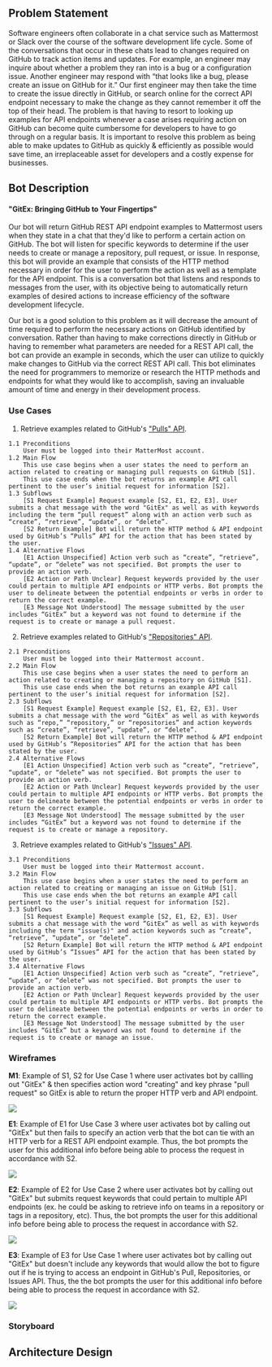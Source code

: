 ## Problem Statement
Software engineers often collaborate in a chat service such as Mattermost or Slack over the course of the software development life cycle. Some of the conversations that occur in these chats lead to changes required on GitHub to track action items and updates. For example, an engineer may inquire about whether a problem they ran into is a bug or a configuration issue. Another engineer may respond with “that looks like a bug, please create an issue on GitHub for it.” Our first engineer may then take the time to create the issue directly in GitHub, or search online for the correct API endpoint necessary to make the change as they cannot remember it off the top of their head. The problem is that having to resort to looking up examples for API endpoints whenever a case arises requiring action on GitHub can become quite cumbersome for developers to have to go through on a regular basis. It is important to resolve this problem as being able to make updates to GitHub as quickly & efficiently as possible would save time, an irreplaceable asset for developers and a costly expense for businesses.

## Bot Description
#### "GitEx: Bringing GitHub to Your Fingertips"
Our bot will return GitHub REST API endpoint examples to Mattermost users when they state in a chat that they'd like to perform a certain action on GitHub. The bot will listen for specific keywords to determine if the user needs to create or manage a repository, pull request, or issue. In response, this bot will provide an example that consists of the HTTP method necessary in order for the user to perform the action as well as a template for the API endpoint. This is a conversation bot that listens and responds to messages from the user, with its objective being to automatically return examples of desired actions to increase efficiency of the software development lifecycle.

Our bot is a good solution to this problem as it will decrease the amount of time required to perform the necessary actions on GitHub identified by conversation. Rather than having to make corrections directly in GitHub or having to remember what parameters are needed for a REST API call, the bot can provide an example in seconds, which the user can utilize to quickly make changes to GitHub via the correct REST API call. This bot eliminates the need for programmers to memorize or research the HTTP methods and endpoints for what they would like to accomplish, saving an invaluable amount of time and energy in their development process.


### Use Cases
1. Retrieve examples related to GitHub's ["Pulls" API](https://docs.github.com/en/enterprise-server@3.3/rest/reference/pulls).
```
1.1 Preconditions
    User must be logged into their MatterMost account.
1.2 Main Flow
    This use case begins when a user states the need to perform an action related to creating or managing pull requests on GitHub [S1].
    This use case ends when the bot returns an example API call pertinent to the user’s initial request for information [S2].
1.3 Subflows
    [S1 Request Example] Request example [S2, E1, E2, E3]. User submits a chat message with the word "GitEx" as well as with keywords including the term “pull request” along with an action verb such as “create”, “retrieve”, “update”, or “delete”.
    [S2 Return Example] Bot will return the HTTP method & API endpoint used by GitHub’s “Pulls” API for the action that has been stated by the user.
1.4 Alternative Flows
    [E1 Action Unspecified] Action verb such as “create”, “retrieve”, “update”, or “delete” was not specified. Bot prompts the user to provide an action verb.
    [E2 Action or Path Unclear] Request keywords provided by the user could pertain to multiple API endpoints or HTTP verbs. Bot prompts the user to delineate between the potential endpoints or verbs in order to return the correct example.
    [E3 Message Not Understood] The message submitted by the user includes “GitEx” but a keyword was not found to determine if the request is to create or manage a pull request.
```
2. Retrieve examples related to GitHub's ["Repositories" API](https://docs.github.com/en/enterprise-server@3.3/rest/reference/repos).
```
2.1 Preconditions
    User must be logged into their Mattermost account.
2.2 Main Flow
    This use case begins when a user states the need to perform an action related to creating or managing a repository on GitHub [S1].
    This use case ends when the bot returns an example API call pertinent to the user’s initial request for information [S2].
2.3 Subflows
    [S1 Request Example] Request example [S2, E1, E2, E3]. User submits a chat message with the word “GitEx” as well as with keywords such as “repo,” “repository,” or “repositories” and action keywords such as “create”, “retrieve”, “update”, or “delete”.
    [S2 Return Example] Bot will return the HTTP method & API endpoint used by GitHub’s “Repositories” API for the action that has been stated by the user.
2.4 Alternative Flows
    [E1 Action Unspecified] Action verb such as “create”, “retrieve”, “update”, or “delete” was not specified. Bot prompts the user to provide an action verb.
    [E2 Action or Path Unclear] Request keywords provided by the user could pertain to multiple API endpoints or HTTP verbs. Bot prompts the user to delineate between the potential endpoints or verbs in order to return the correct example.
    [E3 Message Not Understood] The message submitted by the user includes “GitEx” but a keyword was not found to determine if the request is to create or manage a repository.
```
3. Retrieve examples related to GitHub's ["Issues" API](https://docs.github.com/en/enterprise-server@3.3/rest/reference/issues).
```
3.1 Preconditions
    User must be logged into their Mattermost account.
3.2 Main Flow
    This use case begins when a user states the need to perform an action related to creating or managing an issue on GitHub [S1].
    This use case ends when the bot returns an example API call pertinent to the user’s initial request for information [S2].
3.3 Subflows
    [S1 Request Example] Request example [S2, E1, E2, E3]. User submits a chat message with the word “GitEx” as well as with keywords including the term "issue(s)" and action keywords such as “create”, “retrieve”, “update”, or “delete”.
    [S2 Return Example] Bot will return the HTTP method & API endpoint used by GitHub’s “Issues” API for the action that has been stated by the user.
3.4 Alternative Flows
    [E1 Action Unspecified] Action verb such as “create”, “retrieve”, “update”, or “delete” was not specified. Bot prompts the user to provide an action verb.
    [E2 Action or Path Unclear] Request keywords provided by the user could pertain to multiple API endpoints or HTTP verbs. Bot prompts the user to delineate between the potential endpoints or verbs in order to return the correct example.
    [E3 Message Not Understood] The message submitted by the user includes “GitEx” but a keyword was not found to determine if the request is to create or manage an issue.
```

### Wireframes
**M1**: Example of S1, S2 for Use Case 1 where user activates bot by callling out "GitEx" & then specifies action word "creating" and key phrase "pull request" so GitEx is able to return the proper HTTP verb and API endpoint.

<img src="https://github.ncsu.edu/csc510-s2022/CSC510-17/blob/main/designSketches/wireframeM1.png">

**E1**: Example of E1 for Use Case 3 where user activates bot by calling out "GitEx" but then fails to specify an action verb that the bot can tie with an HTTP verb for a REST API endpoint example. Thus, the bot prompts the user for this additional info before being able to process the request in accordance with S2.

<img src="https://github.ncsu.edu/csc510-s2022/CSC510-17/blob/main/designSketches/wireframeE1.png">

**E2**: Example of E2 for Use Case 2 where user activates bot by calling out "GitEx" but submits request keywords that could pertain to multiple API endpoints (ex. he could be asking to retrieve info on teams in a repository or tags in a repository, etc). Thus, the bot prompts the user for this additional info before being able to process the request in accordance with S2.

<img src="https://github.ncsu.edu/csc510-s2022/CSC510-17/blob/main/designSketches/wireframeE2.png">

**E3**: Example of E3 for Use Case 1 where user activates bot by calling out "GitEx" but doesn't include any keywords that would allow the bot to figure out if he is trying to access an endpoint in GitHub's Pull, Repositories, or Issues API. Thus, the the bot prompts the user for this additional info before being able to process the request in accordance with S2.

<img src="https://github.ncsu.edu/csc510-s2022/CSC510-17/blob/main/designSketches/wireframeE3.png">

### Storyboard

## Architecture Design
